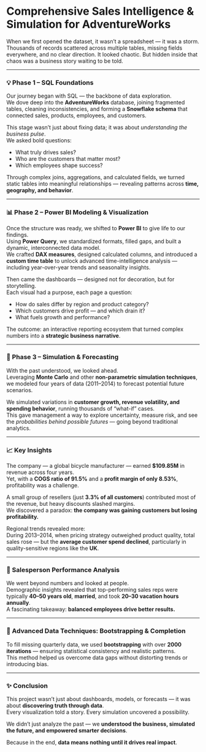 # Comprehensive Sales Intelligence & Simulation for AdventureWorks

When we first opened the dataset, it wasn’t a spreadsheet — it was a storm.  
Thousands of records scattered across multiple tables, missing fields everywhere, and no clear direction. It looked chaotic. But hidden inside that chaos was a business story waiting to be told.  

---

### 💡 Phase 1 – SQL Foundations  
Our journey began with SQL — the backbone of data exploration.  
We dove deep into the **AdventureWorks** database, joining fragmented tables, cleaning inconsistencies, and forming a **Snowflake schema** that connected sales, products, employees, and customers.  

This stage wasn’t just about fixing data; it was about *understanding the business pulse*.  
We asked bold questions:  
- What truly drives sales?  
- Who are the customers that matter most?  
- Which employees shape success?  

Through complex joins, aggregations, and calculated fields, we turned static tables into meaningful relationships — revealing patterns across **time, geography, and behavior**.  

---

### 📊 Phase 2 – Power BI Modeling & Visualization  
Once the structure was ready, we shifted to **Power BI** to give life to our findings.  
Using **Power Query**, we standardized formats, filled gaps, and built a dynamic, interconnected data model.  
We crafted **DAX measures**, designed calculated columns, and introduced a **custom time table** to unlock advanced time-intelligence analysis — including year-over-year trends and seasonality insights.  

Then came the dashboards — designed not for decoration, but for storytelling.  
Each visual had a purpose, each page a question:  
- How do sales differ by region and product category?  
- Which customers drive profit — and which drain it?  
- What fuels growth and performance?  

The outcome: an interactive reporting ecosystem that turned complex numbers into a **strategic business narrative**.  

---

### 🎯 Phase 3 – Simulation & Forecasting  
With the past understood, we looked ahead.  
Leveraging **Monte Carlo** and other **non-parametric simulation techniques**, we modeled four years of data (2011–2014) to forecast potential future scenarios.  

We simulated variations in **customer growth, revenue volatility, and spending behavior**, running thousands of “what-if” cases.  
This gave management a way to explore uncertainty, measure risk, and see the *probabilities behind possible futures* — going beyond traditional analytics.  

---

### 📈 Key Insights  
The company — a global bicycle manufacturer — earned **$109.85M** in revenue across four years.  
Yet, with a **COGS ratio of 91.5%** and a **profit margin of only 8.53%**, profitability was a challenge.  

A small group of resellers (just **3.3% of all customers**) contributed most of the revenue, but heavy discounts slashed margins.  
We discovered a paradox: **the company was gaining customers but losing profitability.**  

Regional trends revealed more:  
During 2013–2014, when pricing strategy outweighed product quality, total sales rose — but the **average customer spend declined**, particularly in quality-sensitive regions like the **UK**.  

---

### 👥 Salesperson Performance Analysis  
We went beyond numbers and looked at people.  
Demographic insights revealed that top-performing sales reps were typically **40–50 years old**, **married**, and took **20–30 vacation hours annually**.  
A fascinating takeaway: **balanced employees drive better results.**  

---

### 🧠 Advanced Data Techniques: Bootstrapping & Completion  
To fill missing quarterly data, we used **bootstrapping** with over **2000 iterations** — ensuring statistical consistency and realistic patterns.  
This method helped us overcome data gaps without distorting trends or introducing bias.  

---

### ✨ Conclusion  
This project wasn’t just about dashboards, models, or forecasts — it was about **discovering truth through data**.  
Every visualization told a story. Every simulation uncovered a possibility.  

We didn’t just analyze the past — we **understood the business, simulated the future, and empowered smarter decisions**.  

Because in the end, **data means nothing until it drives real impact**.  
```
